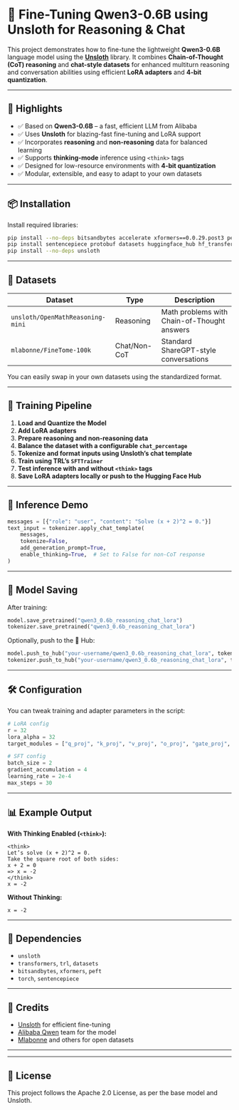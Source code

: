 
# 🧠 Fine-Tuning Qwen3-0.6B using Unsloth for Reasoning & Chat

This project demonstrates how to fine-tune the lightweight **Qwen3-0.6B** language model using the **[Unsloth](https://github.com/unslothai/unsloth)** library. It combines **Chain-of-Thought (CoT) reasoning** and **chat-style datasets** for enhanced multiturn reasoning and conversation abilities using efficient **LoRA adapters** and **4-bit quantization**.

---

## 🚀 Highlights

- ✅ Based on **Qwen3-0.6B** – a fast, efficient LLM from Alibaba
- ✅ Uses **Unsloth** for blazing-fast fine-tuning and LoRA support
- ✅ Incorporates **reasoning** and **non-reasoning** data for balanced learning
- ✅ Supports **thinking-mode** inference using `<think>` tags
- ✅ Designed for low-resource environments with **4-bit quantization**
- ✅ Modular, extensible, and easy to adapt to your own datasets

---

## 📦 Installation

Install required libraries:

```bash
pip install --no-deps bitsandbytes accelerate xformers==0.0.29.post3 peft trl==0.15.2 triton cut_cross_entropy unsloth_zoo
pip install sentencepiece protobuf datasets huggingface_hub hf_transfer
pip install --no-deps unsloth
```

---

## 📁 Datasets

| Dataset                          | Type        | Description                                 |
|----------------------------------|-------------|---------------------------------------------|
| `unsloth/OpenMathReasoning-mini`| Reasoning   | Math problems with Chain-of-Thought answers |
| `mlabonne/FineTome-100k`        | Chat/Non-CoT| Standard ShareGPT-style conversations       |

You can easily swap in your own datasets using the standardized format.

---

## 🧪 Training Pipeline

1. **Load and Quantize the Model**
2. **Add LoRA adapters**
3. **Prepare reasoning and non-reasoning data**
4. **Balance the dataset with a configurable `chat_percentage`**
5. **Tokenize and format inputs using Unsloth’s chat template**
6. **Train using TRL’s `SFTTrainer`**
7. **Test inference with and without `<think>` tags**
8. **Save LoRA adapters locally or push to the Hugging Face Hub**

---

## 🧠 Inference Demo

```python
messages = [{"role": "user", "content": "Solve (x + 2)^2 = 0."}]
text_input = tokenizer.apply_chat_template(
    messages,
    tokenize=False,
    add_generation_prompt=True,
    enable_thinking=True,  # Set to False for non-CoT response
)
```

---

## 🧰 Model Saving

After training:

```python
model.save_pretrained("qwen3_0.6b_reasoning_chat_lora")
tokenizer.save_pretrained("qwen3_0.6b_reasoning_chat_lora")
```

Optionally, push to the 🤗 Hub:

```python
model.push_to_hub("your-username/qwen3_0.6b_reasoning_chat_lora", token="your_token")
tokenizer.push_to_hub("your-username/qwen3_0.6b_reasoning_chat_lora", token="your_token")
```

---

## 🛠️ Configuration

You can tweak training and adapter parameters in the script:

```python
# LoRA config
r = 32
lora_alpha = 32
target_modules = ["q_proj", "k_proj", "v_proj", "o_proj", "gate_proj", "up_proj", "down_proj"]

# SFT config
batch_size = 2
gradient_accumulation = 4
learning_rate = 2e-4
max_steps = 30
```

---

## 📊 Example Output

**With Thinking Enabled (`<think>`):**

```
<think>
Let’s solve (x + 2)^2 = 0.
Take the square root of both sides:
x + 2 = 0
=> x = -2
</think>
x = -2
```

**Without Thinking:**

```
x = -2
```

---

## 🧱 Dependencies

- `unsloth`
- `transformers`, `trl`, `datasets`
- `bitsandbytes`, `xformers`, `peft`
- `torch`, `sentencepiece`

---

## 📌 Credits

- [Unsloth](https://github.com/unslothai/unsloth) for efficient fine-tuning
- [Alibaba Qwen](https://huggingface.co/Qwen) team for the model
- [Mlabonne](https://huggingface.co/mlabonne) and others for open datasets

---

---

## 🧠 License

This project follows the Apache 2.0 License, as per the base model and Unsloth.
